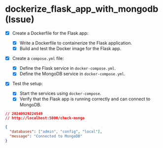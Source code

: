 # dockerize_flask_app_with_mongodb (Issue)

- [x] Create a Dockerfile for the Flask app:

  - [x] Write a Dockerfile to containerize the Flask application.
  - [x] Build and test the Docker image for the Flask app.

- [x] Create a `compose.yml` file:

  - [x] Define the Flask service in `docker-compose.yml`.
  - [x] Define the MongoDB service in `docker-compose.yml`.

- [x] Test the setup:
  - [x] Start the services using `docker-compose`.
  - [x] Verify that the Flask app is running correctly and can connect to MongoDB.

```json
// 20240929224549
// http://localhost:5000/check-mongo

{
  "databases": ["admin", "config", "local"],
  "message": "Connected to MongoDB"
}
```
